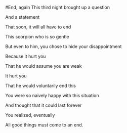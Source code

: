 #End, again
This third night brought up a question

And a statement

That soon, it will all have to end

This scorpion who is so gentle

But even to him, you chose to hide your disappointment

Because it hurt you

That he would assume you are weak

It hurt you

That he would voluntarily end this

You were so naively happy with this situation

And thought that it could last forever

You realized, eventually

All good things must come to an end.